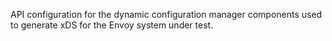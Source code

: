 API configuration for the dynamic configuration manager components used to
generate xDS for the Envoy system under test.
